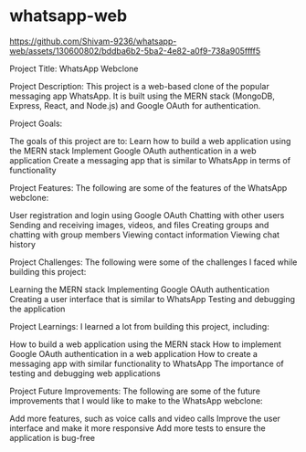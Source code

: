 # whatsapp-web


https://github.com/Shivam-9236/whatsapp-web/assets/130600802/bddba6b2-5ba2-4e82-a0f9-738a905ffff5


Project Title: WhatsApp Webclone

Project Description: This project is a web-based clone of the popular messaging app WhatsApp. It is built using the MERN stack (MongoDB, Express, React, and Node.js) and Google OAuth for authentication.

Project Goals: 

The goals of this project are to:
Learn how to build a web application using the MERN stack
Implement Google OAuth authentication in a web application
Create a messaging app that is similar to WhatsApp in terms of functionality

Project Features: The following are some of the features of the WhatsApp webclone:

User registration and login using Google OAuth
Chatting with other users
Sending and receiving images, videos, and files
Creating groups and chatting with group members
Viewing contact information
Viewing chat history

Project Challenges: The following were some of the challenges I faced while building this project:

Learning the MERN stack
Implementing Google OAuth authentication
Creating a user interface that is similar to WhatsApp
Testing and debugging the application

Project Learnings: I learned a lot from building this project, including:

How to build a web application using the MERN stack
How to implement Google OAuth authentication in a web application
How to create a messaging app with similar functionality to WhatsApp
The importance of testing and debugging web applications

Project Future Improvements: The following are some of the future improvements that I would like to make to the WhatsApp webclone:

Add more features, such as voice calls and video calls
Improve the user interface and make it more responsive
Add more tests to ensure the application is bug-free
